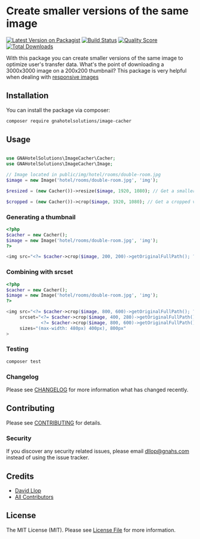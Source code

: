 # Create smaller versions of the same image

[![Latest Version on Packagist](https://img.shields.io/packagist/v/gnahotelsolutions/image-cacher.svg?style=flat-square)](https://packagist.org/packages/gnahotelsolutions/image-cacher)
[![Build Status](https://img.shields.io/travis/gnahotelsolutions/image-cacher/master.svg?style=flat-square)](https://travis-ci.org/gnahotelsolutions/image-cacher)
[![Quality Score](https://img.shields.io/scrutinizer/g/gnahotelsolutions/image-cacher.svg?style=flat-square)](https://scrutinizer-ci.com/g/gnahotelsolutions/image-cacher)
[![Total Downloads](https://img.shields.io/packagist/dt/gnahotelsolutions/image-cacher.svg?style=flat-square)](https://packagist.org/packages/gnahotelsolutions/image-cacher)

With this package you can create smaller versions of the same image to optimize user's transfer data. What's the point of downloading a 3000x3000 image on a 200x200 thumbnail? This package is very helpful when dealing with [responsive images](https://developer.mozilla.org/en-US/docs/Learn/HTML/Multimedia_and_embedding/Responsive_images)

## Installation

You can install the package via composer:

```bash
composer require gnahotelsolutions/image-cacher
```

## Usage

```php

use GNAHotelSolutions\ImageCacher\Cacher;
use GNAHotelSolutions\ImageCacher\Image;

// Image located in public/img/hotel/rooms/double-room.jpg
$image = new Image('hotel/rooms/double-room.jpg', 'img');

$resized = (new Cacher())->resize($image, 1920, 1080); // Get a smaller version of the image or the same if the size is smaller.

$cropped = (new Cacher())->crop($image, 1920, 1080); // Get a cropped version of the image.
```

### Generating a thumbnail

```php
<?php 
$cacher = new Cacher();
$image = new Image('hotel/rooms/double-room.jpg', 'img'); 
?>

<img src="<?= $cacher->crop($image, 200, 200)->getOriginalFullPath(); ?>" class="thumbnail">
```

### Combining with srcset

```php
<?php 
$cacher = new Cacher();
$image = new Image('hotel/rooms/double-room.jpg', 'img'); 
?>

<img src="<?= $cacher->crop($image, 800, 600)->getOriginalFullPath(); ?>"
     srcset="<?= $cacher->crop($image, 400, 280)->getOriginalFullPath(); ?> 400w,
             <?= $cacher->crop($image, 800, 600)->getOriginalFullPath(); ?> 800w"
     sizes="(max-width: 480px) 400px), 800px"
>
```

### Testing

``` bash
composer test
```

### Changelog

Please see [CHANGELOG](CHANGELOG.md) for more information what has changed recently.

## Contributing

Please see [CONTRIBUTING](CONTRIBUTING.md) for details.

### Security

If you discover any security related issues, please email dllop@gnahs.com instead of using the issue tracker.

## Credits

- [David Llop](https://github.com/lloople)
- [All Contributors](../../contributors)

## License

The MIT License (MIT). Please see [License File](LICENSE.md) for more information.